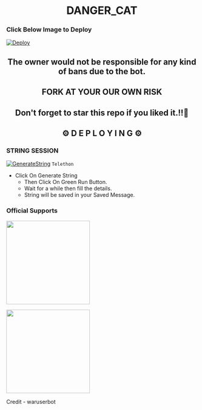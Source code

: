 <h1 align="center">DANGER_CAT</h1>

### Click Below Image to Deploy
[![Deploy](https://telegra.ph/file/a711979a5c26d791209fa.jpg)](https://heroku.com/deploy)


  <h2 align= "center" >The owner would not be responsible for any kind of bans due to the bot.</h2>
  
<h2 align="center">FORK AT  YOUR OUR OWN RISK</h1>

<h2 align ="center">Don't forget to star this repo if you liked it.!!💝</h2>

<h2 align="center">⚙️ D E P L O Y I N G ⚙️</h2>




<h3>  STRING SESSION  </h3>
  
 
[![GenerateString](https://img.shields.io/badge/repl.it-generateString-yellowgreen)](https://generatestringsession.xabhish3k.repl.run) ``Telethon``


- Click On Generate String
    - Then Click On Green Run Button.
    - Wait for a while then fill the details.
    - String will be saved in your Saved Message.


### Official Supports

   <a href="https://t.me/danger_bits"><img src="https://img.shields.io/badge/Channel%20Support%3F-yes-green?&style=flat-square?&logo=telegram" width=220px></a></p>
   <a href="https://t.me/dangerbots"><img src="https://img.shields.io/badge/Group%20Support%3F-yes-green?&style=flat-square?&logo=telegram" width=220px></a></p>



Credit - waruserbot 

















